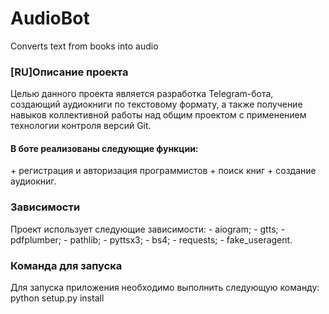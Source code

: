 # AudioBot
Converts text from books into audio

<h3>[RU]Описание проекта</h3>
Целью данного проекта является разработка Telegram-бота, создающий аудиокниги по текстовому формату,  а также
получение навыков коллективной работы над общим проектом с применением технологии контроля версий
Git.  
<h4>В боте реализованы следующие функции:</h4>  
+ регистрация и авторизация программистов
+ поиск книг
+ создание аудиокниг.  
<h3>Зависимости</h3>
Проект использует следующие зависимости:  
- aiogram;  
- gtts;  
- pdfplumber;  
- pathlib;  
- pyttsx3;  
- bs4;  
- requests;  
- fake_useragent.  
<h3>Команда для запуска</h3>  
Для запуска приложения необходимо выполнить следующую команду:  
python setup.py install
